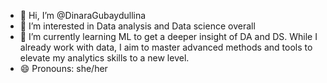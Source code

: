 - 👋 Hi, I’m @DinaraGubaydullina
- 👀 I’m interested in Data analysis and Data science overall
- 🌱 I’m currently learning ML to get a deeper insight of DA and DS. While I already work with data, I aim to master advanced methods and tools to elevate my analytics skills to a new level.
- 😄 Pronouns: she/her

<!---
DinaraGubaydullina/DinaraGubaydullina is a ✨ special ✨ repository because its `README.md` (this file) appears on your GitHub profile.
You can click the Preview link to take a look at your changes.
--->
